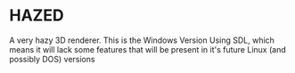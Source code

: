 # HAZED
A very hazy 3D renderer.
This is the Windows Version Using SDL, which means it will lack some features that will be present in it's future Linux (and possibly DOS) versions
